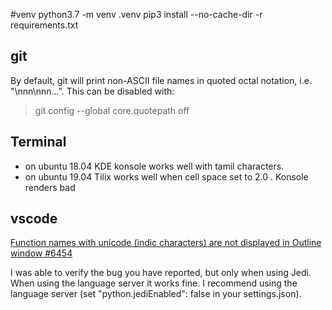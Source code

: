 #venv
python3.7 -m venv .venv
pip3 install --no-cache-dir -r requirements.txt


## git
By default, git will print non-ASCII file names in quoted octal notation, i.e. "\nnn\nnn...". This can be disabled with:

>git config --global core.quotepath off


## Terminal
* on ubuntu 18.04 KDE konsole works well with tamil characters.
* on ubuntu 19.04 Tilix works well when cell space set to 2.0 . Konsole renders bad

## vscode

 [Function names with unicode (indic characters) are not displayed in Outline window #6454](https://github.com/microsoft/vscode-python/issues/6454)
 
 I was able to verify the bug you have reported, but only when using Jedi. When using the language server it works fine. I recommend using the language server (set "python.jediEnabled": false in your settings.json).

